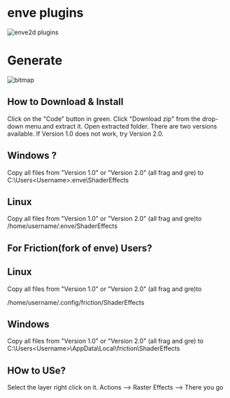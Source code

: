 # enve plugins
![enve2d plugins](https://user-images.githubusercontent.com/68183694/202194317-62c6c005-f975-4fcd-9f75-12b983bfe07e.png)

# Generate
![bitmap](https://github.com/axiomgraph/enve-plugins/assets/68183694/c1e90969-9d01-4663-b124-873ee58eb837)


## How to Download & Install
Click on the "Code" button in green. Click "Download zip" from the drop-down menu.and extract it. Open extracted folder. 
There are two versions available. If Version 1.0 does not work, try Version 2.0.

## Windows ?
Copy all files from "Version 1.0" or "Version 2.0" (all frag and gre) to C:\Users\<Username>\.enve\ShaderEffects

## Linux

Copy all files from "Version 1.0" or "Version 2.0" (all frag and gre)to
/home/username/.enve/ShaderEffects

## For Friction(fork of enve) Users?
## Linux

Copy all files from "Version 1.0" or "Version 2.0" (all frag and gre)to

/home/username/.config/friction/ShaderEffects

## Windows
Copy all files from "Version 1.0" or "Version 2.0" (all frag and gre) to 
C:\Users\<Username>\AppData\Local\friction\ShaderEffects

## HOw to USe?
Select the layer right click on it. Actions --> Raster Effects --> There you go


